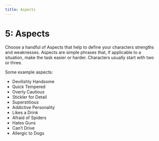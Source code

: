 ```yaml
---
title: Aspects
---
```


# 5: Aspects

Choose a handful of Aspects that help to define your characters strengths and weaknesses. Aspects are simple phrases that, if applicable to a situation, make the task easier or harder. Characters usually start with two or three.

Some example aspects:

- Devilishly Handsome
- Quick Tempered
- Overly Cautious
- Stickler for Detail
- Superstitious
- Addictive Personality
- Likes a Drink
- Afraid of Spiders
- Hates Guns
- Can’t Drive
- Allergic to Dogs

